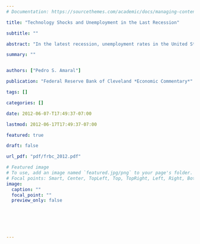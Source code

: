 ```yaml
---
# Documentation: https://sourcethemes.com/academic/docs/managing-content/

title: "Technology Shocks and Unemployment in the Last Recession"

subtitle: ""

abstract: "In the latest recession, unemployment rates in the United States increased at a faster pace than in the average OECD country. Since the unemployment rate has been more sensitive to technological shocks in the United States in the past than in other OECD countries, I investigated whether increased sensitivity to such shocks was the reason for the recent relative increase in the U.S. unemployment rate. I find this was not the case."

summary: ""


authors: ["Pedro S. Amaral"]

publication: "Federal Reserve Bank of Cleveland *Economic Commentary*"

tags: []

categories: []

date: 2012-06-07-T17:49:37-07:00

lastmod: 2012-06-17T17:49:37-07:00

featured: true

draft: false

url_pdf: "pdf/frbc_2012.pdf"

# Featured image
# To use, add an image named `featured.jpg/png` to your page's folder.
# Focal points: Smart, Center, TopLeft, Top, TopRight, Left, Right, BottomLeft, Bottom, BottomRight.
image:
  caption: ""
  focal_point: ""
  preview_only: false






---
```

